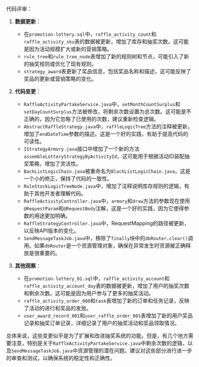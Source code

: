 代码评审：

1. **数据更新**：
   - 在`promotion-lottery.sql`中，`raffle_activity_count`和`raffle_activity_sku`表的数据被更新，增加了库存和抽奖次数。这可能是因为活动规模扩大或新的营销策略。
   - `rule_tree`和`rule_tree_node`表增加了新的规则树和节点，可能引入了新的抽奖规则或优化了现有规则。
   - `strategy_award`表更新了奖品信息，包括奖品名称和描述，这可能反映了奖品的更新或营销策略的变化。

2. **代码变更**：
   - `RaffleActivityPartakeService.java`中，`setMonthCountSurplus`和`setDayCountSurplus`方法被修改，将剩余次数设置为总次数。这可能是不正确的，因为它忽略了已使用的次数，建议重新检查逻辑。
   - `AbstractRaffleStrategy.java`中，`raffleLogicTree`方法的注释被更新，增加了`endDateTime`参数的描述。这是一个好的实践，有助于提高代码的可读性。
   - `IStrategyArmory.java`接口中增加了一个新的方法`assembleLotteryStrategyByActivityId`，这可能用于根据活动ID装配抽奖策略，增加了灵活性。
   - `BackListLogicChain.java`被重命名为`BlackListLogicChain.java`，这是一个小的修正，保持了代码的一致性。
   - `RuleStockLogicTreeNode.java`中，增加了注释说明库存规则的逻辑，有助于其他开发者理解代码。
   - `RaffleActivityController.java`中，`armory`和`draw`方法的参数现在使用`@RequestParam`和`@RequestBody`注解，这是一个好的实践，因为它使得参数的用途更加明确。
   - `RaffleStrategyController.java`中，RequestMapping的路径被更新，以反映API版本的变化。
   - `SendMessageTaskJob.java`中，移除了`finally`块中的`dbRouter.clear()`调用。如果`dbRouter`是一个资源管理对象，确保在异常发生时资源被正确释放是很重要的。

3. **其他观察**：
   - 在`promotion-lottery_01.sql`中，`raffle_activity_account`和`raffle_activity_account_day`表的数据被更新，增加了用户的抽奖次数和剩余次数。这可能是因为用户参与了更多的抽奖活动。
   - `raffle_activity_order_000`和`task`表增加了新的订单和任务记录，反映了活动的进行和奖品的发放。
   - `user_award_record_001`和`user_raffle_order_001`表增加了新的用户奖品记录和抽奖订单记录，详细记录了用户的抽奖活动和奖品领取情况。

总体来说，这些变更似乎是为了扩展和改进抽奖系统的功能。但是，有几个地方需要注意，特别是关于`RaffleActivityPartakeService.java`中剩余次数的逻辑，以及`SendMessageTaskJob.java`中资源管理的潜在问题。建议对这些部分进行进一步的审查和测试，以确保系统的稳定性和正确性。